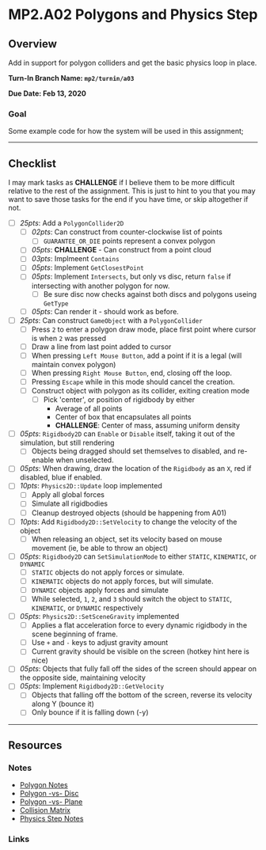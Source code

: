 MP2.A02 Polygons and Physics Step
======

## Overview
Add in support for polygon colliders and get the basic physics loop in place. 

**Turn-In Branch Name: `mp2/turnin/a03`**

**Due Date: Feb 13, 2020**

### Goal 
Some example code for how the system will be used in this assignment;

------

## Checklist
I may mark tasks as **CHALLENGE** if I believe them to be more difficult relative to the rest of the assignment.  This is just to hint to you that you may want to save those tasks for the end if you have time, or skip altogether if not.  

- [ ] *25pts*: Add a `PolygonCollider2D`
    - [ ] *02pts*: Can construct from counter-clockwise list of points
        - [ ] `GUARANTEE_OR_DIE` points represent a convex polygon
    - [ ] *05pts*: **CHALLENGE** - Can construct from a point cloud
    - [ ] *03pts*: Implmeent `Contains`
    - [ ] *05pts*: Implement `GetClosestPoint`
    - [ ] *05pts*: Implement `Intersects`, but only vs disc, return `false` if intersecting with another polygon for now.
        - [ ] Be sure disc now checks against both discs and polygons useing `GetType`
    - [ ] *05pts*: Can render it - should work as before.
- [ ] *25pts*: Can construct `GameObject` with a `PolygonCollider`
    - [ ] Press `2` to enter a polygon draw mode, place first point where cursor is when `2` was pressed
    - [ ] Draw a line from last point added to cursor
    - [ ] When pressing `Left Mouse Button`, add a point if it is a legal (will maintain convex polygon)
    - [ ] When pressing `Right Mouse Button`, end, closing off the loop.
    - [ ] Pressing `Escape` while in this mode should cancel the creation.
    - [ ] Construct object with polygon as its collider, exiting creation mode
        - [ ] Pick 'center', or position of rigidbody by either
            - Average of all points
            - Center of box that encapsulates all points
            - **CHALLENGE**: Center of mass, assuming uniform density
- [ ] *05pts*: `Rigidbody2D` can `Enable` or `Disable` itself, taking it out of the simulation, but still rendering
    - [ ] Objects being dragged should set themselves to disabled, and re-enable when unselected.
- [ ] *05pts*: When drawing, draw the location of the `Rigidbody` as an `X`, red if disabled, blue if enabled. 
- [ ] *10pts*: `Physics2D::Update` loop implemented
    - [ ] Apply all global forces
    - [ ] Simulate all rigidbodies
    - [ ] Cleanup destroyed objects (should be happening from A01)
- [ ] *10pts*: Add `Rigidbody2D::SetVelocity` to change the velocity of the object
    - [ ] When releasing an object, set its velocity based on mouse movement (ie, be able to throw an object)
- [ ] *05pts*: `Rigidbody2D` can `SetSimulationMode` to either `STATIC`, `KINEMATIC`, or `DYNAMIC`
    - [ ] `STATIC` objects do not apply forces or simulate.
    - [ ] `KINEMATIC` objects do not apply forces, but will simulate.  
    - [ ] `DYNAMIC` objects apply forces and simulate
    - [ ] While selected, `1`, `2`, and `3` should switch the object to `STATIC`, `KINEMATIC`, or `DYNAMIC` respectively
- [ ] *05pts*: `Physics2D::SetSceneGravity` implemented
    - [ ] Applies a flat acceleration force to every dynamic rigidbody in the scene beginning of frame. 
    - [ ] Use `+` and `-` keys to adjust gravity amount
    - [ ] Current gravity should be visible on the screen (hotkey hint here is nice)
- [ ] *05pts*: Objects that fully fall off the sides of the screen should appear on the opposite side, maintaining velocity
- [ ] *05pts*: Implement `Rigidbody2D::GetVelocity`
    - [ ] Objects that falling off the bottom of the screen, reverse its velocity along Y (bounce it)
    - [ ] Only bounce if it is falling down (-y)

------

## Resources

### Notes
- [Polygon Notes](./polygon.md)
- [Polygon -vs- Disc](./poly-v-disc.md)
- [Polygon -vs- Plane](./poly-v-plane.md)
- [Collision Matrix](./collisionmatrix.md)
- [Physics Step Notes](./physicsupdate.md)


### Links


